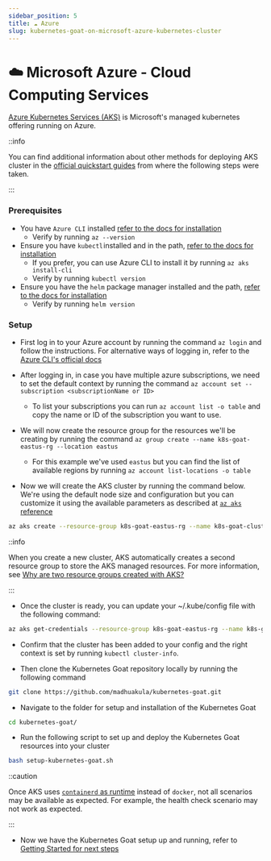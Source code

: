 ```yaml
---
sidebar_position: 5
title: ☁️ Azure
slug: kubernetes-goat-on-microsoft-azure-kubernetes-cluster
---
```


# ☁️ Microsoft Azure - Cloud Computing Services

[Azure Kubernetes Services (AKS)](https://azure.microsoft.com/en-us/products/kubernetes-service) is Microsoft's managed kubernetes offering running on Azure.

::info

You can find additional information about other methods for deploying AKS cluster in the [official quickstart guides](https://learn.microsoft.com/en-us/azure/aks/learn/quick-kubernetes-deploy-cli) from where the following steps were taken.

:::

### Prerequisites

* You have `Azure CLI` installed [refer to the docs for installation](https://learn.microsoft.com/en-us/cli/azure/install-azure-cli?view=azure-cli-latest)
  * Verify by running `az --version`
* Ensure you have `kubectl` installed and in the path, [refer to the docs for installation](https://kubernetes.io/docs/tasks/tools/install-kubectl/)
  * If you prefer, you can use Azure CLI to install it by running `az aks install-cli`
  * Verify by running `kubectl version`
* Ensure you have the `helm` package manager installed and the path, [refer to the docs for installation](https://helm.sh/docs/intro/install)
  * Verify by running `helm version`

### Setup

* First log in to your Azure account by running the command `az login` and follow the instructions. For alternative ways of logging in, refer to the [Azure CLI's official docs](https://learn.microsoft.com/en-us/cli/azure/authenticate-azure-cli)

* After logging in, in case you have multiple azure subscriptions, we need to set the default context by running the command `az account set --subscription <subscriptionName or ID>`
  * To list your subscriptions you can run `az account list -o table` and copy the name or ID of the subscription you want to use.

* We will now create the resource group for the resources we'll be creating by running the command `az group create --name k8s-goat-eastus-rg --location eastus`
  * For this example we've used `eastus` but you can find the list of available regions by running `az account list-locations -o table`

* Now we will create the AKS cluster by running the command below. We're using the default node size and configuration but you can customize it using the available parameters as described at [`az aks` reference](https://learn.microsoft.com/en-us/cli/azure/aks?view=azure-cli-latest#az-aks-create)

```bash
az aks create --resource-group k8s-goat-eastus-rg --name k8s-goat-cluster --enable-managed-identity --node-count 2 --enable-addons monitoring --generate-ssh-keys
```

::info

When you create a new cluster, AKS automatically creates a second resource group to store the AKS managed resources. For more information, see [Why are two resource groups created with AKS?](https://learn.microsoft.com/en-us/azure/aks/faq#why-are-two-resource-groups-created-with-aks)

:::

* Once the cluster is ready, you can update your ~/.kube/config file with the following command:

```bash
az aks get-credentials --resource-group k8s-goat-eastus-rg --name k8s-goat-cluster
```

* Confirm that the cluster has been added to your config and the right context is set by running
`kubectl cluster-info`.

* Then clone the Kubernetes Goat repository locally by running the following command

```bash
git clone https://github.com/madhuakula/kubernetes-goat.git
```

* Navigate to the folder for setup and installation of the Kubernetes Goat

```bash
cd kubernetes-goat/
```

* Run the following script to set up and deploy the Kubernetes Goat resources into your cluster

```bash
bash setup-kubernetes-goat.sh
```

::caution

Once AKS uses [`containerd` as runtime](https://learn.microsoft.com/en-us/azure/aks/cluster-configuration#container-runtime-configuration) instead of `docker`, not all scenarios may be available as expected. For example, the health check scenario may not work as expected.

:::

* Now we have the Kubernetes Goat setup up and running, refer to [Getting Started for next steps](../getting-started.md)
